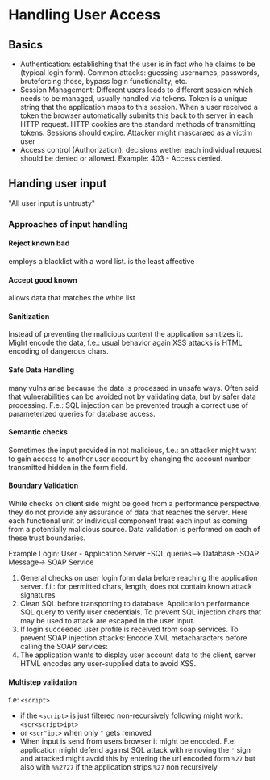 # Handling User Access

## Basics

- Authentication: establishing that the user is in fact who he claims to be (typical login form). Common attacks: guessing usernames, passwords, bruteforcing those, bypass login functionality, etc.
- Session Management: Different users leads to different session which needs to be managed, usually handled via tokens. Token is a unique string that the application maps to this session. When a user received a token the browser automatically submits this back to th server in each HTTP request. HTTP cookies are the standard methods of transmitting tokens. Sessions should expire. Attacker might mascaraed as a victim user
- Access control (Authorization): decisions wether each individual request should be denied or allowed. Example: 403 - Access denied.

## Handing user input

"All user input is untrusty"

### Approaches of input handling

#### Reject known bad

employs a blacklist with a word list.
is the least affective

#### Accept good known

allows data that matches the white list

#### Sanitization

Instead of preventing the malicious content the application sanitizes it. Might encode the data, f.e.: usual behavior again XSS attacks is HTML encoding of dangerous chars.

#### Safe Data Handling

many vulns arise because the data is processed in unsafe ways. Often said that vulnerabilities can be avoided not by validating data, but by safer data processing. F.e.: SQL injection can be prevented trough a correct use of parameterized queries for database access.

#### Semantic checks

Sometimes the input provided in not malicious, f.e.: an attacker might want to gain access to another user account by changing the account number transmitted hidden in the form field.

#### Boundary Validation

While checks on client side might be good from a performance perspective, they do not provide any assurance of data that reaches the server.
Here each functional unit or individual component treat each input as coming from a potentially malicious source. Data validation is performed on each of these trust boundaries.

Example Login:
User - Application Server -SQL queries--> Database
-SOAP Message-> SOAP Service

1. General checks on user login form data before reaching the application server. f.i.: for permitted chars, length, does not contain known attack signatures
2. Clean SQL before transporting to database: Application performance SQL query to verify user credentials. To prevent SQL injection chars that may be used to attack are escaped in the user input.
3. If login succeeded user profile is received from soap services. To prevent SOAP injection attacks: Encode XML metacharacters before calling the SOAP services:
4. The application wants to display user account data to the client, server HTML encodes any user-supplied data to avoid XSS.

#### Multistep validation

f.e: `<script>`

- if the `<script>` is just filtered non-recursively following might work: `<scr<script>ipt>`
- or `<scr"ipt>` when only `"` gets removed
- When input is send from users browser it might be encoded. F.e: application might defend against SQL attack with removing the `'` sign and attacked might avoid this by entering the url encoded form `%27` but also with `%%2727` if the application strips `%27` non recursively
